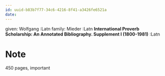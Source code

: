 ```yaml
---
id: uuid-b83b7f77-34c6-4216-8f41-a3426fe6521a
date: 
---
```


given: Wolfgang :Latn
family: Mieder :Latn
**International Proverb Scholarship: An Annotated Bibliography. Supplement I (1800-1981)** :Latn
# Note
450 pages, important
